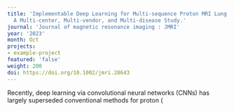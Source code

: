 ```yaml
---
title: 'Implementable Deep Learning for Multi-sequence Proton MRI Lung Segmentation:
  A Multi-center, Multi-vendor, and Multi-disease Study.'
journal: 'Journal of magnetic resonance imaging : JMRI'
year: '2023'
month: Oct
projects:
- example-project
featured: 'false'
weight: 200
doi: https://doi.org/10.1002/jmri.28643
---
```


Recently, deep learning via convolutional neural networks (CNNs) has largely superseded conventional methods for proton (